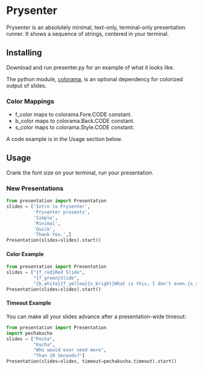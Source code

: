 Prysenter
=========

Prysenter is an absolutely minimal, text-only, terminal-only presentation runner.
It shows a sequence of strings, centered in your terminal.

Installing
----------
Download and run presenter.py for an example of what it looks like.

The python module, [colorama](http://pypi.python.org/pypi/colorama "colorama"), is an optional dependency for colorized output of slides.

### Color Mappings

* f_color maps to colorama.Fore.CODE constant.
* b_color maps to colorama.Back.CODE constant.
* s_color maps to colorama.Style.CODE constant.

A code example is in the Usage section below.

Usage
-----
Crank the font size on your terminal, run your presentation.

### New Presentations ###
```python
from presentation import Presentation
slides = ['Intro to Prysenter',
          'Prysenter presents',
          'Simple',
          'Minimal',
          'Quick',
          'Thank You.',]
Presentation(slides=slides).start()
```

#### Color Example
```python
from presentation import Presentation
slides = ["{f_red}Red Slide",
          "{f_green}Slide",
          "{b_white}{f_yellow}{s_bright}What is this, I don't even.{s_reset_all}"]
Presentation(slides=slides).start()
```

#### Timeout Example
You can make all your slides advance after a presentation-wide timeout:
```python
from presentation import Presentation
import pechakucha
slides = ["Pecha",
          "Kucha",
          "Who would ever need more",
          "Than 20 Seconds?"]
Presentation(slides=slides, timeout=pechakucha.timeout).start()
```
